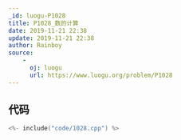 ```yaml
---
_id: luogu-P1028
title: P1028_数的计算
date: 2019-11-21 22:38
update: 2019-11-21 22:38
author: Rainboy
source: 
    - 
      oj: luogu
      url: https://www.luogu.org/problem/P1028
---
```


## 代码

```c
<%- include("code/1028.cpp") %>
```
